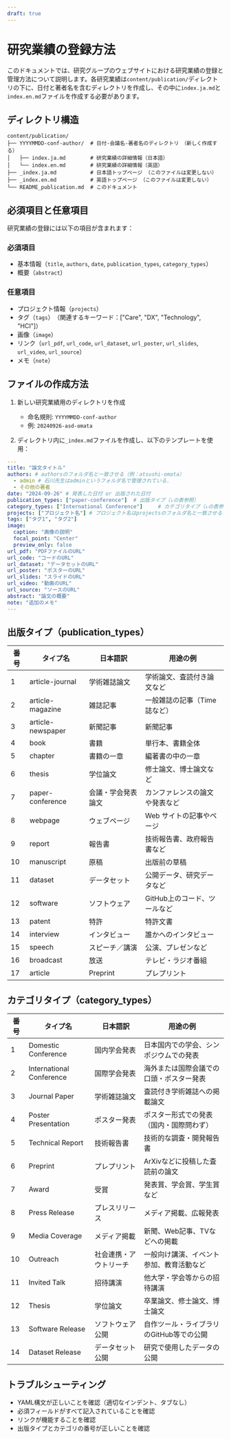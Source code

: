 ```yaml
---
draft: true
---
```


# 研究業績の登録方法

このドキュメントでは、研究グループのウェブサイトにおける研究業績の登録と管理方法について説明します。各研究業績は`content/publication/`ディレクトリの下に、日付と著者名を含むディレクトリを作成し、その中に`index.ja.md`と`index.en.md`ファイルを作成する必要があります。

## ディレクトリ構造

```
content/publication/
├── YYYYMMDD-conf-author/  # 日付-会議名-著者名のディレクトリ　（新しく作成する）
│   ├── index.ja.md        # 研究業績の詳細情報（日本語）
│   └── index.en.md        # 研究業績の詳細情報（英語）
├── _index.ja.md           # 日本語トップページ （このファイルは変更しない）
├── _index.en.md           # 英語トップページ （このファイルは変更しない）
└── README_publication.md  # このドキュメント
```

## 必須項目と任意項目

研究業績の登録には以下の項目が含まれます：

### 必須項目
- 基本情報（`title`, `authors`, `date`, `publication_types`, `category_types`）
- 概要（`abstract`）

### 任意項目
- プロジェクト情報（`projects`）
- タグ（`tags`）　（関連するキーワード：["Care", "DX", "Technology", "HCI"]）
- 画像（`image`）
- リンク（`url_pdf`, `url_code`, `url_dataset`, `url_poster`, `url_slides`, `url_video`, `url_source`）
- メモ（`note`）

## ファイルの作成方法

1. 新しい研究業績用のディレクトリを作成
   - 命名規則: `YYYYMMDD-conf-author`
   - 例: `20240926-asd-omata`

2. ディレクトリ内に`_index.md`ファイルを作成し、以下のテンプレートを使用：

```yaml
---
title: "論文タイトル"
authors: # authorsのフォルダ名と一致させる（例：atsushi-omata）
  - admin # 石川先生はadminというフォルダ名で管理されている．
  - その他の著者
date: "2024-09-26" # 発表した日付 or 出版された日付
publication_types: ["paper-conference"]  # 出版タイプ（↓の表参照）
category_types: ["International Conference"]     # カテゴリタイプ（↓の表参照）
projects: ["プロジェクト名"] # プロジェクト名はprojectsのフォルダ名と一致させる（例：care-dx）
tags: ["タグ1", "タグ2"]
image:
  caption: "画像の説明"
  focal_point: "Center"
  preview_only: false
url_pdf: "PDFファイルのURL"
url_code: "コードのURL"
url_dataset: "データセットのURL"
url_poster: "ポスターのURL"
url_slides: "スライドのURL"
url_video: "動画のURL"
url_source: "ソースのURL"
abstract: "論文の概要"
note: "追加のメモ"
---
```

## 出版タイプ（publication_types）

| 番号 | タイプ名          | 日本語訳           | 用途の例                       |
| ---- | ----------------- | ------------------ | ------------------------------ |
| 1    | article-journal   | 学術雑誌論文       | 学術論文、査読付き論文など     |
| 2    | article-magazine  | 雑誌記事           | 一般雑誌の記事（Time誌など）   |
| 3    | article-newspaper | 新聞記事           | 新聞記事                       |
| 4    | book              | 書籍               | 単行本、書籍全体               |
| 5    | chapter           | 書籍の一章         | 編著書の中の一章               |
| 6    | thesis            | 学位論文           | 修士論文、博士論文など         |
| 7    | paper-conference  | 会議・学会発表論文 | カンファレンスの論文や発表など |
| 8    | webpage           | ウェブページ       | Web サイトの記事やページ       |
| 9    | report            | 報告書             | 技術報告書、政府報告書など     |
| 10   | manuscript        | 原稿               | 出版前の草稿                   |
| 11   | dataset           | データセット       | 公開データ、研究データなど     |
| 12   | software          | ソフトウェア       | GitHub上のコード、ツールなど   |
| 13   | patent            | 特許               | 特許文書                       |
| 14   | interview         | インタビュー       | 誰かへのインタビュー           |
| 15   | speech            | スピーチ／講演     | 公演、プレゼンなど             |
| 16   | broadcast         | 放送               | テレビ・ラジオ番組             |
| 17   | article           | Preprint           | プレプリント                   |

## カテゴリタイプ（category_types）

| 番号 | タイプ名                 | 日本語訳               | 用途の例                                 |
| ---- | ------------------------ | ---------------------- | ---------------------------------------- |
| 1    | Domestic Conference      | 国内学会発表           | 日本国内での学会、シンポジウムでの発表   |
| 2    | International Conference | 国際学会発表           | 海外または国際会議での口頭・ポスター発表 |
| 3    | Journal Paper            | 学術雑誌論文           | 査読付き学術雑誌への掲載論文             |
| 4    | Poster Presentation      | ポスター発表           | ポスター形式での発表（国内・国際問わず） |
| 5    | Technical Report         | 技術報告書             | 技術的な調査・開発報告書                 |
| 6    | Preprint                 | プレプリント           | ArXivなどに投稿した査読前の論文          |
| 7    | Award                    | 受賞                   | 発表賞、学会賞、学生賞など               |
| 8    | Press Release            | プレスリリース         | メディア掲載、広報発表                   |
| 9    | Media Coverage           | メディア掲載           | 新聞、Web記事、TVなどへの掲載            |
| 10   | Outreach                 | 社会連携・アウトリーチ | 一般向け講演、イベント参加、教育活動など |
| 11   | Invited Talk             | 招待講演               | 他大学・学会等からの招待講演             |
| 12   | Thesis                   | 学位論文               | 卒業論文、修士論文、博士論文             |
| 13   | Software Release         | ソフトウェア公開       | 自作ツール・ライブラリのGitHub等での公開 |
| 14   | Dataset Release          | データセット公開       | 研究で使用したデータの公開               |

## トラブルシューティング

- YAML構文が正しいことを確認（適切なインデント、タブなし）
- 必須フィールドがすべて記入されていることを確認
- リンクが機能することを確認
- 出版タイプとカテゴリの番号が正しいことを確認 